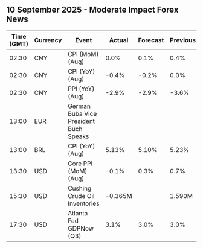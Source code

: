 ## 10 September 2025 - Moderate Impact Forex News

| Time (GMT) | Currency | Event | Actual | Forecast | Previous |
|------|----------|-------|--------|----------|----------|
| 02:30 | CNY | CPI (MoM) (Aug) | 0.0% | 0.1% | 0.4% |
| 02:30 | CNY | CPI (YoY) (Aug) | -0.4% | -0.2% | 0.0% |
| 02:30 | CNY | PPI (YoY) (Aug) | -2.9% | -2.9% | -3.6% |
| 13:00 | EUR | German Buba Vice President Buch Speaks |  |  |  |
| 13:00 | BRL | CPI (YoY) (Aug) | 5.13% | 5.10% | 5.23% |
| 13:30 | USD | Core PPI (MoM) (Aug) | -0.1% | 0.3% | 0.7% |
| 15:30 | USD | Cushing Crude Oil Inventories | -0.365M |  | 1.590M |
| 17:30 | USD | Atlanta Fed GDPNow (Q3) | 3.1% | 3.0% | 3.0% |
